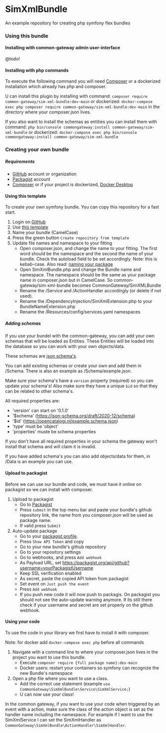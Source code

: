 # SimXmlBundle
An example repository for creating php symfony flex bundles


### Using this bundle

#### Installing with common-gateway admin user-interface
@todo!

#### Installing with php commands

To execute the following command you will need [Composer](https://getcomposer.org/download/) or a dockerized installation which already has php and composer.

U can install this plugin by installing with command:
`composer require common-gateway/sim-xml-bundle:dev-main` or dockerized: `docker-compose exec php composer require common-gateway/sim-xml-bundle:dev-main`
in the directory where your composer.json lives.

If you also want to install the schemas as entities you can install them with command:
`php bin/console commongateway:install common-gateway/sim-xml-bundle` or dockerized: `docker-compose exec php bin/console commongateway:install common-gateway/sim-xml-bundle`

### Creating your own bundle

##### Requirements
- [GitHub](https://github.com/login) account or organization
- [Packagist](https://packagist.org/login/) account
- [Composer](https://getcomposer.org/download/) or if your project is dockerized, [Docker Desktop](https://www.docker.com/products/docker-desktop/)

#### Using this template

To create your own symfony bundle. You can copy this repository for a fast start.

1. Login on [GitHub](https://github.com)
2. Use [this template](https://github.com/CommonGateway/SimXMLBundle/generate)
3. Name your bundle (CamelCase)
4. Press the green button `Create repository from template`
5. Update file names and namespace to your fitting 
   - Open composer.json, and change the name to your fitting. The first word should be the namespace and the second the name of your bundle. Check the autoload field to be set accordingly. Note: this is kebab-case. Also read: [naming your package](https://packagist.org/about#naming-your-package)
   - Open SimXmlBundle.php and change the Bundle name and namespace. The namespace should be the same as your package name in composer.json but in CamelCase. So common-gateway/sim-xml-bundle becomes CommonGateway/SimXMLBundle
   - Rename the /Service and /ActionHandler accordingly (or delete if not used).
   - Rename the /DependencyInjection/SimXmlExtension.php to your BundleNameExtension.php
   - Rename the /Resources/config/services.yaml namespaces  

##### Adding schemas
If you use your bundel with the common-gateway, you can add your own schemas that will be loaded as Entities. 
These Entities will be loaded into the database so you can work with your own objects/data.

These schemas are [json schema's](https://json-schema.org/learn/getting-started-step-by-step.html#starting-the-schema).

You can add existing schemas or create your own and add them in /Schema. There is also an example as /Schema/example.json.

Make sure your schema's have a `version` property (required) so you can update your schema's!
Also make sure they have a unique `$id` so that they can be related to other schema's.

All required properties are: 
- 'version' can start on '0.1.0'
- '$schema' (https://json-schema.org/draft/2020-12/schema)
- '$id' (https://opencatalogi.nl/example.schema.json)
- 'type' must be 'object'
- 'properties' muste be schema properties

If you don't have all required properties in your schema the gateway won't install that schema and will claim it is invalid.

If you have added schema's you can also add objects/data for them, in /Data is an example you can use.

#### Upload to packagist

Before we can use our bundle and code, we must have it online on packagist so we can install with composer.

1. Upload to packagist  
   - Go to [Packagist](https://packagist.org)
   - Press `submit` in the top menu bar and paste your bundle's github repository link, the name from you composer.json will be used as package name.
   - If valid press `Submit`
2. Auto-update package
   - Go to your [packagist profile](https://packagist.org/profile/).
   - Press `Show API Token` and copy
   - Go to your new bundle's github repository
   - Go to your repository settings
   - Go to webhooks, and press `Add webhook`
   - As Payload URL, set https://packagist.org/api/github?username=yourPackagistUsername  
   - Keep SSL verification enabled
   - As secret, paste the copied API token from packagist
   - Set event on `Just push the event`
   - Press `Add webhook`
   - If you push new code it will now push to packagis. On packagist you should not see the auto-update warning anymore. If its still there check if your username and secret are set properly on the github webhook.

#### Using your code

To use the code in your library we first have to install it with composer.

Note: for docker add `docker-compose exec php` before all commands

1. Navigate with a command line to where your composer.json lives in the project you want to use this bundle.
   - Execute `composer require {full package name}:dev-main`
   - Docker users: restart your containers so symfony can recognize the new Bundle's namespace
2. Open a php file where you want to use a class.
   - Add the correct use statement (example `use CommonGateway\SimXmlBundle\Service\SimXmlService;`)
   - U can now use your class!

In the common gateway, if you want to use your code when triggered by an event with a action, make sure the class of the action object is set as the handler name including the namespace. For example if I want to use the SimXmlService I can set the SimXmlHandler as `CommonGateway\SimXmlBundle\ActionHandler\SimXmlHandler`.
